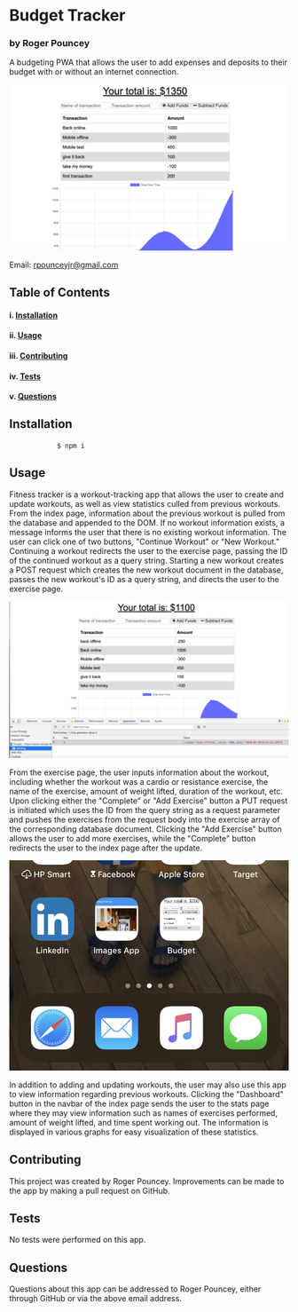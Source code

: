 # Budget Tracker

### **by Roger Pouncey** 

A budgeting PWA that allows the user to add expenses and deposits to their budget with or without an internet connection.

![Budget App](public/images/budget_top.png)

Email: rpounceyjr@gmail.com

## **Table of Contents** 

#### i. [Installation](#installation)

#### ii. [Usage](#usage)

#### iii. [Contributing](#contributing)

#### iv. [Tests](#tests)

#### v. [Questions](#questions)




## **Installation** <a name="introduction"></a>
 
                $ npm i


## **Usage** <a name="usage"></a>

Fitness tracker is a workout-tracking app that allows the user to create and update workouts, as well as view statistics culled from previous workouts.  From the index page, information about the previous workout is pulled from the database and appended to the DOM. If no workout information exists, a message informs the user that there is no existing workout information.  The user can click one of two buttons, "Continue Workout" or "New Workout."  Continuing a workout redirects the user to the exercise page, passing the ID of the continued workout as a query string.  Starting a new workout creates a POST request which creates the new workout document in the database, passes the new workout's ID as a query string, and directs the user to the exercise page.

![Budget IndexedDB](public/images/budget_middle.png)

From the exercise page, the user inputs information about the workout, including whether the workout was a cardio or resistance exercise, the name of the exercise, amount of weight lifted,
duration of the workout, etc.  Upon clicking either the "Complete" or "Add Exercise" button a PUT request is initiated which uses the ID from the query string as a request parameter and pushes the exercises from the request body into the exercise array of the corresponding database document.  Clicking the "Add Exercise" button allows the user to add more exercises, while the "Complete" button redirects the user to the index page after the update.

![Budget Mobile App](public/images/budget_app_pic.png)

In addition to adding and updating workouts, the user may also use this app to view information regarding previous workouts.  Clicking the "Dashboard" button in the navbar of the index page sends the user to the stats page where they may view information such as names of exercises performed, amount of weight lifted, and time spent working out.  The information is displayed in various graphs for easy visualization of these statistics.

## **Contributing** <a name="contributing"></a>

This project was created by Roger Pouncey.  Improvements can be made to the app by making a pull request on GitHub.

## **Tests** <a name="tests"></a>

No tests were performed on this app.

## **Questions** <a name="questions"></a>

Questions about this app can be addressed to Roger Pouncey, either through GitHub or via the above email address.